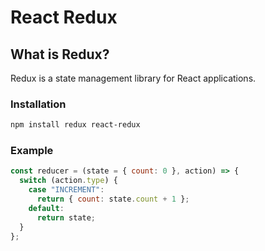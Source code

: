 # React Redux

## What is Redux?
Redux is a state management library for React applications.

### Installation
```sh
npm install redux react-redux
```

### Example
```jsx
const reducer = (state = { count: 0 }, action) => {
  switch (action.type) {
    case "INCREMENT":
      return { count: state.count + 1 };
    default:
      return state;
  }
};
```
